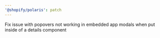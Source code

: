 ```yaml
---
'@shopify/polaris': patch
---
```


Fix issue with popovers not working in embedded app modals when put inside of a details component
